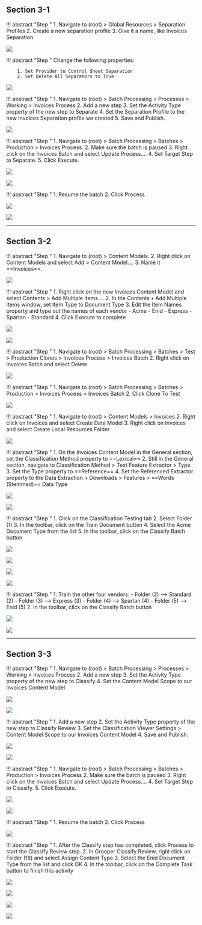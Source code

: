## Section 3-1

!!! abstract "Step "
    1. Navigate to (root) > Global Resources > Separation Profiles 
    2. Create a new separation profile
    3. Give it a name, like Invoices Separation

![](img/3-1/006)

!!! abstract "Step "
    Change the following properties:

        1. Set Provider to Control Sheet Separation
        2. Set Delete All Separators to True

![](img/3-1/013)

!!! abstract "Step "
    1. Navigate to (root) > Batch Processing > Processes > Working > Invoices Process
    2. Add a new step
    3. Set the Activity Type property of the new step to Separate
    4. Set the Separation Profile to the new Invoices Separation profile we created
    5. Save and Publish.

![](img/3-1/016)

!!! abstract "Step "
    1. Navigate to (root) > Batch Processing > Batches > Production > Invoices Process.
    2. Make sure the batch is paused
    3. Right click on the Invoices Batch and select Update Process….
    4. Set Target Step to Separate.
    5. Click Execute.

![](img/3-1/018)

![](img/3-1/021)

!!! abstract "Step "
    1. Resume the batch
    2. Click Process

![](img/3-1/027)

![](img/3-1/029)

---

## Section 3-2

!!! abstract "Step "
    1. Navigate to (root) > Content Models.
    2. Right click on Content Models and select Add > Content Model….
    3. Name it ==Invoices==.

![](img/3-2/002)

!!! abstract "Step "
    1. Right click on the new Invoices Content Model and select Contents > Add Multiple Items….
    2. In the Contents • Add Multiple Items window, set Item Type to Document Type
    3. Edit the Item Names property and type out the names of each vendor
        - Acme
        - Enid
        - Express
        - Spartan
        - Standard
    4. Click Execute to complete
    
![](img/3-2/005)

![](img/3-2/009)

!!! abstract "Step "
    1. Navigate to (root) > Batch Processing > Batches > Test > Production Clones > Invoices Process > Invoices Batch
    2. Right click on Invoices Batch and select Delete

![](img/3-2/015)

!!! abstract "Step "
    1. Navigate to (root) > Batch Processing > Batches > Production > Invoices Process > Invoices Batch
    2. Click Clone To Test

![](img/3-2/016)

!!! abstract "Step "
    1. Navigate to (root) > Content Models > Invoices
    2. Right click on Invoices and select Create Data Model
    3. Right click on Invoices and select Create Local Resources Folder

![](img/3-2/019)

!!! abstract "Step "
    1. On the Invoices Content Model in the General section, set the Classification Method property to ==Lexical==
    2. Still in the General section, navigate to Classification Method > Text Feature Extractor > Type
    3. Set the Type property to ==Reference==
    4. Set the Referenced Extractor property to the Data Extraction > Downloads > Features > ==Words (Stemmed)== Data Type

![](img/3-2/021)

![](img/3-2/026)

!!! abstract "Step "
    1. Click on the Classification Testing tab
    2. Select Folder (1)
    3. In the toolbar, click on the Train Document button
    4. Select the Acme Document Type from the list
    5. In the toolbar, click on the Classify Batch button

![](img/3-2/027)

![](img/3-2/028)

![](img/3-2/031)

![](img/3-2/035)

!!! abstract "Step "
    1. Train the other four vendors:
        - Folder (2) --> Standard (2)
        - Folder (3) --> Express (3)
        - Folder (4) --> Spartan (4)
        - Folder (5) --> Enid (5)
    2. In the toolbar, click on the Classify Batch button

![](img/3-2/035)

![](img/3-2/038)

---

## Section 3-3

!!! abstract "Step "
    1. Navigate to (root) > Batch Processing > Processes > Working > Invoices Process
    2. Add a new step
    3. Set the Activity Type property of the new step to Classify
    4. Set the Content Model Scope to our Invoices Content Model

![](img/3-3/001)

![](img/3-3/002)

!!! abstract "Step "
    1. Add a new step
    2. Set the Activity Type property of the new step to Classify Review
    3. Set the Classification Viewer Settings > Content Model Scope to our Invoices Content Model
    4. Save and Publish.

![](img/3-3/003)

![](img/3-3/004)

!!! abstract "Step "
    1. Navigate to (root) > Batch Processing > Batches > Production > Invoices Process
    2. Make sure the batch is paused
    3. Right click on the Invoices Batch and select Update Process….
    4. Set Target Step to Classify.
    5. Click Execute.

![](img/3-3/007)

![](img/3-3/008)

!!! abstract "Step "
    1. Resume the batch
    2. Click Process

![](img/3-3/011)

!!! abstract "Step "
    1. After the Classify step has completed, click Process to start the Classify Review step.
    2. In Grooper Classify Review, right click on Folder (18) and select Assign Content Type
    3. Select the Enid Document Type from the list and click OK
    4. In the toolbar, click on the Complete Task button to finish this activity

![](img/3-3/015)

![](img/3-3/017)

![](img/3-3/019)

![](img/3-3/021)